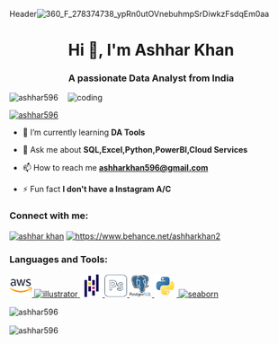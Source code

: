 Header![360_F_278374738_ypRn0utOVnebuhmpSrDiwkzFsdqEm0aa](https://github.com/user-attachments/assets/008996ab-7376-46e2-a866-eb46d488fc9c)

<h1 align="center">Hi 👋, I'm Ashhar Khan</h1>
<h3 align="center">A passionate Data Analyst from India</h3>
<img align="right" alt="coding" width="400" src="https://i.pinimg.com/originals/1b/aa/e4/1baae4f66cc7274d2f9e76d66411aefe.gif">

<p align="left"> <img src="https://komarev.com/ghpvc/?username=ashhar596&label=Profile%20views&color=0e75b6&style=flat" alt="ashhar596" /> </p>

<p align="left"> <a href="https://github.com/ryo-ma/github-profile-trophy"><img src="https://github-profile-trophy.vercel.app/?username=ashhar596" alt="ashhar596" /></a> </p>

- 🌱 I’m currently learning **DA Tools**

- 💬 Ask me about **SQL,Excel,Python,PowerBI,Cloud Services**

- 📫 How to reach me **ashharkhan596@gmail.com**

- ⚡ Fun fact **I don't have a Instagram A/C**

<h3 align="left">Connect with me:</h3>
<p align="left">
<a href="https://linkedin.com/in/ashhar khan" target="blank"><img align="center" src="https://raw.githubusercontent.com/rahuldkjain/github-profile-readme-generator/master/src/images/icons/Social/linked-in-alt.svg" alt="ashhar khan" height="30" width="40" /></a>
<a href="https://www.behance.net/https://www.behance.net/ashharkhan2" target="blank"><img align="center" src="https://raw.githubusercontent.com/rahuldkjain/github-profile-readme-generator/master/src/images/icons/Social/behance.svg" alt="https://www.behance.net/ashharkhan2" height="30" width="40" /></a>
</p>

<h3 align="left">Languages and Tools:</h3>
<p align="left"> <a href="https://aws.amazon.com" target="_blank" rel="noreferrer"> <img src="https://raw.githubusercontent.com/devicons/devicon/master/icons/amazonwebservices/amazonwebservices-original-wordmark.svg" alt="aws" width="40" height="40"/> </a> <a href="https://www.adobe.com/in/products/illustrator.html" target="_blank" rel="noreferrer"> <img src="https://www.vectorlogo.zone/logos/adobe_illustrator/adobe_illustrator-icon.svg" alt="illustrator" width="40" height="40"/> </a> <a href="https://pandas.pydata.org/" target="_blank" rel="noreferrer"> <img src="https://raw.githubusercontent.com/devicons/devicon/2ae2a900d2f041da66e950e4d48052658d850630/icons/pandas/pandas-original.svg" alt="pandas" width="40" height="40"/> </a> <a href="https://www.photoshop.com/en" target="_blank" rel="noreferrer"> <img src="https://raw.githubusercontent.com/devicons/devicon/master/icons/photoshop/photoshop-line.svg" alt="photoshop" width="40" height="40"/> </a> <a href="https://www.postgresql.org" target="_blank" rel="noreferrer"> <img src="https://raw.githubusercontent.com/devicons/devicon/master/icons/postgresql/postgresql-original-wordmark.svg" alt="postgresql" width="40" height="40"/> </a> <a href="https://www.python.org" target="_blank" rel="noreferrer"> <img src="https://raw.githubusercontent.com/devicons/devicon/master/icons/python/python-original.svg" alt="python" width="40" height="40"/> </a> <a href="https://seaborn.pydata.org/" target="_blank" rel="noreferrer"> <img src="https://seaborn.pydata.org/_images/logo-mark-lightbg.svg" alt="seaborn" width="40" height="40"/> </a> </p>

<p><img align="center" src="https://github-readme-stats.vercel.app/api/top-langs?username=ashhar596&show_icons=true&locale=en&layout=compact" alt="ashhar596" /></p>

<p><img align="center" src="https://github-readme-streak-stats.herokuapp.com/?user=ashhar596&" alt="ashhar596" /></p>
